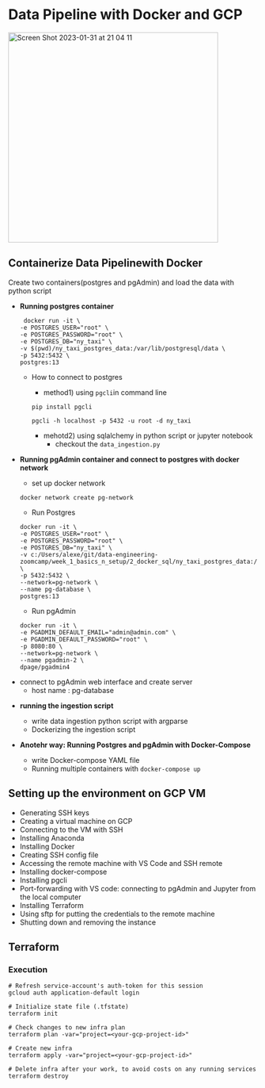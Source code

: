 # Data Pipeline with Docker and GCP 

<img width="424" alt="Screen Shot 2023-01-31 at 21 04 11" src="https://user-images.githubusercontent.com/40763359/215870275-6658038f-d2ac-48af-9a97-5b565ec128bc.png">

## Containerize Data Pipelinewith Docker
Create two containers(postgres and pgAdmin) and load the data with python script

* **Running postgres container** 
  ```
   docker run -it \
  -e POSTGRES_USER="root" \
  -e POSTGRES_PASSWORD="root" \
  -e POSTGRES_DB="ny_taxi" \
  -v $(pwd)/ny_taxi_postgres_data:/var/lib/postgresql/data \
  -p 5432:5432 \
  postgres:13
  ```

    * How to connect to postgres
      * method1) using `pgcli`in command line
    
      ```
      pip install pgcli
      ```
      ```
      pgcli -h localhost -p 5432 -u root -d ny_taxi
      ```
      
      * mehotd2) using sqlalchemy in python script or jupyter notebook
          * checkout the `data_ingestion.py`
    
    
* **Running pgAdmin container and connect to postgres with docker network**
  - set up docker network 
  ```
  docker network create pg-network
  ```
  - Run Postgres 
  ```
  docker run -it \
  -e POSTGRES_USER="root" \
  -e POSTGRES_PASSWORD="root" \
  -e POSTGRES_DB="ny_taxi" \
  -v c:/Users/alexe/git/data-engineering-zoomcamp/week_1_basics_n_setup/2_docker_sql/ny_taxi_postgres_data:/var/lib/postgresql/data \
  -p 5432:5432 \
  --network=pg-network \
  --name pg-database \
  postgres:13
  ```
  - Run pgAdmin
  ```
  docker run -it \
  -e PGADMIN_DEFAULT_EMAIL="admin@admin.com" \
  -e PGADMIN_DEFAULT_PASSWORD="root" \
  -p 8080:80 \
  --network=pg-network \
  --name pgadmin-2 \
  dpage/pgadmin4
  ```
- connect to pgAdmin web interface and create server 
  - host name : pg-database
  
* **running the ingestion script**
  - write data ingestion python script with argparse
  - Dockerizing the ingestion script
  
* **Anotehr way: Running Postgres and pgAdmin with Docker-Compose**
  - write Docker-compose YAML file
  - Running multiple containers with `docker-compose up`
  
 
 ## Setting up the environment on GCP VM
* Generating SSH keys
* Creating a virtual machine on GCP
* Connecting to the VM with SSH
* Installing Anaconda
* Installing Docker
* Creating SSH config file
* Accessing the remote machine with VS Code and SSH remote
* Installing docker-compose
* Installing pgcli
* Port-forwarding with VS code: connecting to pgAdmin and Jupyter from the local computer
* Installing Terraform
* Using sftp for putting the credentials to the remote machine
* Shutting down and removing the instance
 

## Terraform 
###  Execution
```
# Refresh service-account's auth-token for this session
gcloud auth application-default login

# Initialize state file (.tfstate)
terraform init

# Check changes to new infra plan
terraform plan -var="project=<your-gcp-project-id>"

# Create new infra
terraform apply -var="project=<your-gcp-project-id>"

# Delete infra after your work, to avoid costs on any running services
terraform destroy

```
